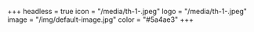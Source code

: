 +++
headless = true
icon = "/media/th-1-.jpeg"
logo = "/media/th-1-.jpeg"
image = "/img/default-image.jpg"
color = "#5a4ae3"
+++
